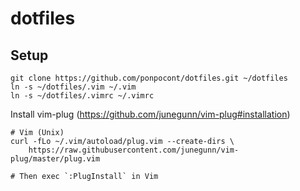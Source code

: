 # dotfiles

## Setup
```
git clone https://github.com/ponpocont/dotfiles.git ~/dotfiles
ln -s ~/dotfiles/.vim ~/.vim
ln -s ~/dotfiles/.vimrc ~/.vimrc
```

Install vim-plug (https://github.com/junegunn/vim-plug#installation)
```
# Vim (Unix)
curl -fLo ~/.vim/autoload/plug.vim --create-dirs \
    https://raw.githubusercontent.com/junegunn/vim-plug/master/plug.vim

# Then exec `:PlugInstall` in Vim
```
